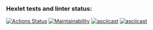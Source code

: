 ### Hexlet tests and linter status:
[![Actions Status](https://github.com/vikktorio/frontend-project-44/workflows/hexlet-check/badge.svg)](https://github.com/vikktorio/frontend-project-44/actions)
[![Maintainability](https://api.codeclimate.com/v1/badges/ce2dfbb25cfcf38896ca/maintainability)](https://codeclimate.com/github/vikktorio/frontend-project-44/maintainability)
[![asciicast](https://asciinema.org/a/ronyzr7JxW7VIRZGorPvSdDlZ.svg)](https://asciinema.org/a/ronyzr7JxW7VIRZGorPvSdDlZ)
[![asciicast](https://asciinema.org/a/ttQaAZXUQ99ZGmRzduouqg3MB.svg)](https://asciinema.org/a/ttQaAZXUQ99ZGmRzduouqg3MB)